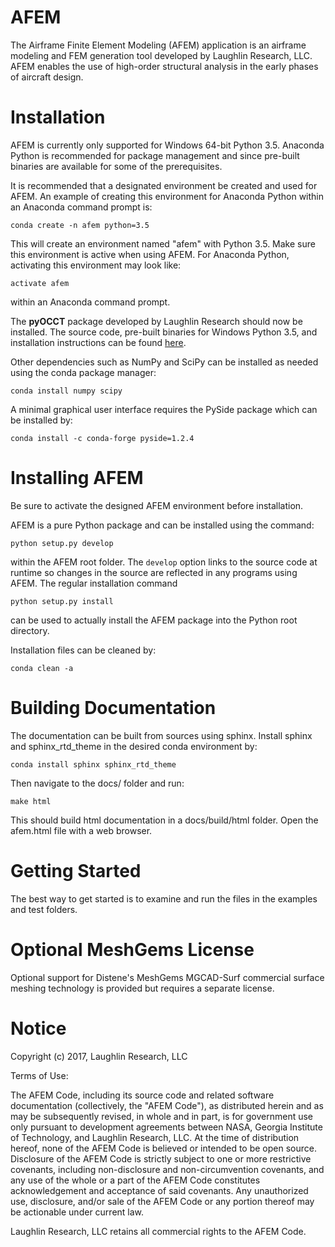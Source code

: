 # AFEM
The Airframe Finite Element Modeling (AFEM) application is an airframe modeling
and FEM generation tool developed by Laughlin Research, LLC. AFEM enables 
the use of high-order structural analysis in the early phases of aircraft 
design.

# Installation
AFEM is currently only supported for Windows 64-bit Python 3.5. Anaconda
Python is recommended for package management and since pre-built binaries are
available for some of the prerequisites.

It is recommended that a designated environment be created and used for AFEM. An
example of creating this environment for Anaconda Python within an Anaconda
command prompt is:

    conda create -n afem python=3.5

This will create an environment named "afem" with Python 3.5. Make sure this
environment is active when using AFEM. For Anaconda Python, activating this
environment may look like:

    activate afem

within an Anaconda command prompt.
 
The **pyOCCT** package developed by Laughlin Research should now be installed.
The source code, pre-built binaries for Windows Python 3.5, and installation
instructions can be found
[here](https://github.gatech.edu/LaughlinResearch/pyOCCT).

Other dependencies such as NumPy and SciPy can be installed as needed using
the conda package manager:

    conda install numpy scipy
    
A minimal graphical user interface requires the PySide package which can be
installed by:

    conda install -c conda-forge pyside=1.2.4

# Installing AFEM
Be sure to activate the designed AFEM environment before installation.

AFEM is a pure Python package and can be installed using the command:

    python setup.py develop

within the AFEM root folder. The ``develop`` option links to the source code
at runtime so changes in the source are reflected in any programs using AFEM.
The regular installation command

    python setup.py install
    
can be used to actually install the AFEM package into the Python root directory.

Installation files can be cleaned by:

    conda clean -a

# Building Documentation
The documentation can be built from sources using sphinx. Install sphinx and
sphinx_rtd_theme in the desired conda environment by:

    conda install sphinx sphinx_rtd_theme
    
Then navigate to the docs/ folder and run:

    make html

This should build html documentation in a docs/build/html folder. Open the 
afem.html file with a web browser.

# Getting Started
The best way to get started is to examine and run the files in the examples and
test folders.

# Optional MeshGems License
Optional support for Distene's MeshGems MGCAD-Surf commercial surface meshing
technology is provided but requires a separate license.

# Notice
Copyright (c) 2017, Laughlin Research, LLC

Terms of Use:

The AFEM Code, including its source code and related software
documentation (collectively, the "AFEM Code"), as distributed herein
and as may be subsequently revised, in whole and in part, is for
government use only pursuant to development agreements between NASA,
Georgia Institute of Technology, and Laughlin Research, LLC. At the
time of distribution hereof, none of the AFEM Code is believed or
intended to be open source. Disclosure of the AFEM Code is strictly
subject to one or more restrictive covenants, including
non-disclosure and non-circumvention covenants, and any use of the
whole or a part of the AFEM Code constitutes acknowledgement and
acceptance of said covenants. Any unauthorized use, disclosure,
and/or sale of the AFEM Code or any portion thereof may be actionable
under current law.

Laughlin Research, LLC retains all commercial rights to the AFEM Code.

